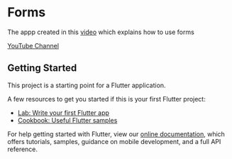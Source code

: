 # Forms

The appp created in this [video]() which explains how to use forms

[YouTube Channel](https://www.youtube.com/channel/UCgzDyB6FRT2sNhh0QhB7gtQ)

## Getting Started

This project is a starting point for a Flutter application.

A few resources to get you started if this is your first Flutter project:

- [Lab: Write your first Flutter app](https://flutter.dev/docs/get-started/codelab)
- [Cookbook: Useful Flutter samples](https://flutter.dev/docs/cookbook)

For help getting started with Flutter, view our
[online documentation](https://flutter.dev/docs), which offers tutorials,
samples, guidance on mobile development, and a full API reference.
